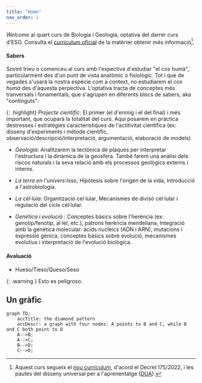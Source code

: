 ```yaml
---
title: "Home"
nav_order: 1
---
```


*Welcome* al quart curs de Biologia i Geologia, optativa del darrer curs d'ESO.  Consulta el [currículum oficial](docs/official-curriculum.pdf) de la matèrier obtenir més informació[^bignote].

[^bignote]: Aquest curs segueix el [nou currículum](https://projectes.xtec.cat/nou-curriculum/educacio-basica/decret-educacio-basica/), d'acord el Decret 175/2022, i les pautes del disseny universal per a l'aprenentatge ([DUA](https://projectes.xtec.cat/educacioinclusiva/categoria/recursos/dua/)).


#### **Sabers**
Sovint trieu o comenceu al curs amb l'expectiva d'estudiar "el cos humà", particularment des d'un punt de vista anatòmic o fisiològic. Tot i que de vegades s'usarà la nostra espècie com a context, no estudiarem el *cos humà* des d'aquesta perpectiva. L'optativa tracta de conceptes més tranversals i fonamentals, que s'agrupen en diferents blocs de sabers, aka "continguts":

{: .highlight} 
*Projecte científic*: El primer (el d'enmig i el del final) i més important, que ocuparà la totalitat del curs. Aquí posarem en pràctica destresses i estratègies característiques de l'actitivitat científica (ex: disseny d'experiments i mètode científic, observació/descripció/interpretació, argumentació, elaboració de models)
  
- *Geologia*: Analitzarem la tectònica de plaques per interpretar l'estructura i la dinàmica de la geosfera. També farem una anàlisi dels riscos naturals i la seva relació amb els processos geològics externs i interns.
- *La terra en l'univers*:Isso, Hipòtesis sobre l'origen de la vida, Introducció a l'astrobiologia.
  
- *La cèl·lula:* Organització cel·lular, Mecanismes de divisó cel·lular i regulació del cicle cel·lular.
  
- *Genètica i evolució* : Conceptes bàsics sobre l'herència (ex: genotip/fenotip, al·lel, etc.), patrons herència mendeliana, Integració amb la genètica molecular: àcids nucleics (ADN i ARN), mutacions i expressió gènica, conceptes bàsics sobre evolució, mecanismes evolutius i interpretació de l'evolució biològica.

#### **Avaluació**
- Hueso/Tieso/Queso/Seso

{: .warning }
Esto es peligroso.

## Un gràfic

```mermaid
graph TD;
    accTitle: the diamond pattern
    accDescr: a graph with four nodes: A points to B and C, while B and C both point to D
    A-->B;
    A-->C;
    B-->D;
    C-->D;
```


